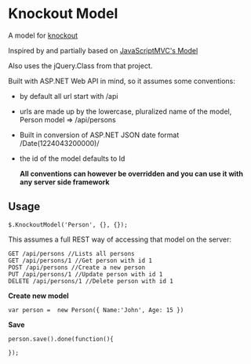 Knockout Model
==============

A model for [knockout](https://github.com/SteveSanderson/knockout)

Inspired by and partially based on [JavaScriptMVC's Model](http://javascriptmvc.com/docs.html#!jQuery.Model)

Also uses the jQuery.Class from that project. 

Built with ASP.NET Web API in mind, so it assumes some conventions:

- by default all url start with /api
- urls are made up by the lowercase, pluralized name of the model, Person model => /api/persons
- Built in conversion of ASP.NET JSON date format  \/Date(1224043200000)\/ 
- the id of the model defaults to Id


	**All conventions can however be overridden and you can use it with any server side framework**



Usage
-----

	$.KnockoutModel('Person', {}, {});

This assumes a full REST way of accessing that model on the server:

	GET /api/persons //Lists all persons
	GET /api/persons/1 //Get person with id 1
	POST /api/persons //Create a new person
	PUT /api/persons/1 //Update person with id 1
	DELETE /api/persons/1 //Delete person with id 1



**Create new model**

	var person =  new Person({ Name:'John', Age: 15 })

**Save**

	person.save().done(function(){

	});



